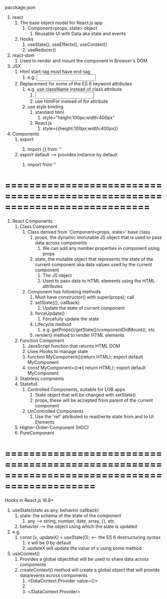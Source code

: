 pacckage.json

1. react
   1. The base object model for React.js app
      1. Component<props, state> object
         1. Reusable UI with Data aka state and events
   2. Hooks
      1. useState(), useEffects(), useContext()
      2. useReducer()
2. react-dom
   1. Used to render and mount the component in Browser's DOM
3. JSX
   1. Html start-tag must have end-tag
      1. e.g. <input type="text"></input>
   2. Replacement for some of the ES 6 keyword attributes
      1. e.g. use className instead of class attribute
         1. <input type="text" className="">
         2. use htmlFor instead of for attribute
      2. use style binding
         1. standard html
            1. style="height:100px;width:400px"
         2. React.js
            1. style={{height:100px;width:400px}}
4. Components
   1. export <classname>
      1. import {<classname>} from '<FILE-PATH>'
   2. export default <classname> --> provides instance by default
      1. import <classname> from '<FILE-PATH>'

# ============================================================================

1. React Components
   1. Class Component
      1. Class derived from 'Component<props, state>' base class
         1. props, the dynamic immutable JS object that is used to pass data across components
            1. We can add any number properties in component using props
         2. state, the mutable object that represents the state of the current component aka data values used by the current component
            1. The JS object
            2. Used to pass data to HTML elements using the HTML attributes
      2. Component has following methods
         1. Must have constructor() with super(props); call
         2. setState({}, callback)
            1. Update the state of current component
         3. forceUpdate()
            1. Forcefully update the state
         4. Lifecycle method
            1. e.g. getProps()/getState()/componentDidMount(), etc
         5. render() method to render HTML elements
   2. Function Component
      1. JavaScript function that returns HTML DOM
      2. Uses Hooks to manage state
      3. function MyComponent(){return HTML}; export default MyComponent
      4. const MyComponent=()=>{ return HTML}; export default MyComponent
   3. Stateless compnents
   4. Statefull
      1. Controlled Components, suitable for LOB apps
         1. State object that will be changed with setState()
         2. props, these will be accepted from parent of the current component
      2. UnControlled Components
         1. Use the 'ref' attributed to read/write state from and to UI Elements
   5. Higher-Order-Component (HOC)
   6. PureComponent
# =============================================================================================
Hooks in React.js 16.8+
1. useState(state as any, behavior callback)
   1. state: the schema of the state of the component
      1. any --> string, number, date, array, {}, etc.
   2. behavior --> the object using which the state is updated
2. e.g.
   1. const [x, updateX] = useState(0); <-- the ES 6 destructuring syntax
      1. x will be 0 by default
      2. updateX will update the value of x using some method 
3. useContext()
   1. Provides a global objectthat will be used to share data across components 
   2. createContext() method will create a global object that will provide data/events across components 
      1. <DataContext.Provider value={<DATA and EVENT to be shared>}>
      2.  <CHILD COMPONENT>
      3. </DataContext.Provider>